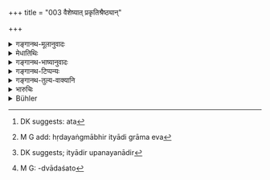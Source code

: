 +++
title = "003 वैशेष्यात् प्रकृतिश्रैष्ठ्यान्"

+++

<details><summary>गङ्गानथ-मूलानुवादः</summary>

The Brāhmaṇa is the lord of the castes, on account of his distinctive qualities, of the superiority of his origin, of his observance of restrictive rules, of the peculiar character of his sanctification.—(3)
</details>

<details><summary>मेधातिथिः</summary>
<u>किं</u> पुनः कारणं ब्राह्मण एव प्रकृतत्वेनाधिक्रियते,[^९] न पुनः क्षत्रियादयो ऽपि ।


[^९]:
     DK suggests: pravaktṛtatvenādhikriyate

- <u>यत</u>[^१०] एतच्छेषतया प्ररोचनं पठति । **वैशेष्यद्** विशिष्टत्वाद् इत्य् अर्थः, गुणाधिक्याद् इति यावत् । तद् इदानीम् आधिक्यम् आह- **प्रकृतिश्रैष्ठ्यात्** । उत्तमाङ्गोद्भवाद् इदम् उक्तम् । प्रकृतिः कारणम् । **नियमस्य च धारणात्**, मद्यपानप्रतिषेधात् । अयम् एव नियमो ऽभिप्रेतः । स्नातकव्रतानि वा वैणवधारणादीनि ब्राह्मणस्यैव । **संस्कारस्य** **च विशेषो**[^११] नियमो ऽभिप्रेतः, स्नातकव्रतानि च **विशेषः**, "हृदयङ्गमाभिः" (वध् ३.३१) इत्यादेः, उपनयनादेर्[^१२] वा बालस्यैव विधानात् । क्षत्रियवैश्ययोस् त्व् अतीतशैशवयोर् एकादशद्वादशयोः[^१३] । अतो हेतोर् **वर्णानां** **ब्राह्मणः प्रभुः** शासिता ॥ १०.३ ॥


[^१३]:
     M G: -dvādaśato


[^१२]:
     DK suggests; ityādir upanayanādir


[^११]:
     M G add: hṛdayaṅgmābhir ityādi grāma eva


[^१०]:
     DK suggests: ata

_के पुनर् अमी वर्णा नाम । मनुष्यजातिवचनो वर्णशब्दः । नेत्य् आह ।_
</details>

<details><summary>गङ्गानथ-भाष्यानुवादः</summary>

“What is the reason that the Brāhmaṇa alone is entitled to what has been just stated, and not the *Kṣatriya* and the rest also?”

The reason for this lies in the fact that it is in connection with the Brāhmaṇa that the scriptures put forth commendatory declarations (like the present text).

‘*On account of distinctive qualities*,’—*i.e*., of peculiar characteristics; *i.e*., the excellence of his qualities.

These excellences are next pointed out—‘*of the superiority of his origin*,’—the Brāhmaṇa having sprung from the highest part of Prajāpati’s body. ‘*Origin*’ means *source*.

‘*Observance of restrictive rules*.’— Inasmuch as the *drinking of wine* has been forbidden specifically for the *Brāhmaṇa*, it is this ‘*restrictive rule*’ that is meant here. Or they may refer to the ‘observances of the Accomplished Student,’—such as the carrying of the bamboo staff and so forth,—which have been prescribed for the *Brāhmaṇa* only.

‘*The peculiarity* *of* *his sanctification*;’—this refers to the observances of the Accomplished Student; the ‘*peculiarity*’ consisting in such rules as ‘water reaching the heart’ (2.162) and so forth. It cannot mean the ‘Initiatory Rite,’ as this is done for the *child* only (and hence could not refer to the grown up Brāhmaṇa); it is only in the case of the *Kṣatriya* and the *Vaiśya* that it is done after the expiry of childhood.

For these reasons the Brāhmaṇa is the ‘*lord*’—controller—‘*of the castes*.’—(3)
</details>

<details><summary>गङ्गानथ-टिप्पन्यः</summary>

‘*Vaiśeṣyāt*’.—‘Through pre-eminence,—of qualities’ (Medhātithi),—‘of
race’ (Govindarāja, Kullūka, Nārāyaṇa and Rāghavānanda).

‘*Niyamasya dhāraṇāt*—‘On account of the observance of the restrictive
rules, *i.e*., those prescribed for the Accomplished student’
(Medhātithi, Govindarāja, Nārāyaṇa and Rāghavānanda);—‘on account of his
possessing superior knowledge of the Veda’ (Kullūka).
</details>

<details><summary>गङ्गानथ-तुल्य-वाक्यानि</summary>

**(verses 10.1-3)  
**

\[See texts under 71 *et seq*. below.\]

See Comparative notes for [Verse
10.1].
</details>

<details><summary>भारुचिः</summary>

विशिष्टत्वाद् ज्ञानत इतरेभ्यः । अथ वा प्रतिज्ञैवेयम् । ततो ऽत्र कारणं वक्ति- **प्रकृतिश्रैष्ठ्यं** तस्य मुखोद्भवत्वम् उक्तं प्रथमे ऽध्याये ब्राह्मणस्तुतौ "उत्तमाङ्गोद्भवात्" इत्य् एतत् । **नियमस्य च धारणात्** कृत्स्ने वेदाध्ययने धारणाभ्यासलक्षणस्य ब्राह्मणकर्तृकस्यैवोपदेषात् । एवं चातिशयविशेषापेक्षाद् एतद् इतराभ्यां विज्ञेयम् । **संस्कारस्य** च श्रौतस्मार्तस्योपनयनादेः श्मशानकरणान्तस्य द्विजातिविषयस्य ब्राह्मणहेतुकत्वात् तस्य विशिष्टत्वम् । अथ वाल्पे कर्मण्य् अग्निहोत्रादेर् एकशतविधस्याग्नेर् दर्सनेन संपादनम् अश्वमेधादेर् वा वर्णान्तरकर्मणो दर्शनेन संपादनापेक्षयेदम् उच्यते । संस्कारस्य विशेषो ऽयम् एवमादिः ब्राह्मणस्यैव । **च**सब्दाज् ज्येष्ठोपसंग्रहः प्रथमे ऽध्याय ब्राह्मणस्तुतिप्रकरणोपदिष्टः समुच्चीयते । यतश् चैवम् एवं[लक्षण]ब्राह्मणस्य सर्ववर्णप्रभुत्वाद् अध्यापनाद्यधिकृतं कार्यम् इत्य् अर्थवादः ॥ १०.३ ॥
</details>

<details><summary>Bühler</summary>

003	On account of his pre-eminence, on account of the superiority of his origin, on account of his observance of (particular) restrictive rules, and on account of his particular sanctification the Brahmana is the lord of (all) castes (varna).
</details>
